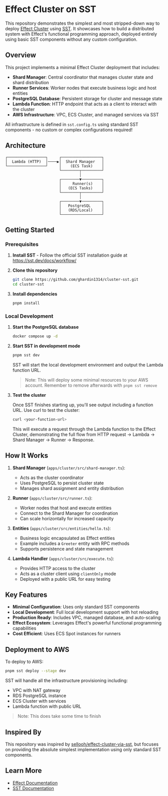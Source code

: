 # Effect Cluster on SST

This repository demonstrates the simplest and most stripped-down way to deploy [Effect Cluster](https://effect.website/docs/cluster/introduction) using [SST](https://sst.dev). It showcases how to build a distributed system with Effect's functional programming approach, deployed entirely using basic SST components without any custom configuration.

## Overview

This project implements a minimal Effect Cluster deployment that includes:

- **Shard Manager**: Central coordinator that manages cluster state and shard distribution
- **Runner Services**: Worker nodes that execute business logic and host entities
- **PostgreSQL Database**: Persistent storage for cluster and message state
- **Lambda Function**: HTTP endpoint that acts as a client to interact with the cluster
- **AWS Infrastructure**: VPC, ECS Cluster, and managed services via SST

All infrastructure is defined in `sst.config.ts` using standard SST components - no custom or complex configurations required!

## Architecture

```
┌─────────────────┐     ┌──────────────────┐
│  Lambda (HTTP)  │────▶│  Shard Manager   │
└─────────────────┘     │    (ECS Task)    │
                        └────────┬─────────┘
                                 │
                        ┌────────▼─────────┐
                        │     Runner(s)    │
                        │   (ECS Tasks)    │
                        └────────┬─────────┘
                                 │
                        ┌────────▼─────────┐
                        │   PostgreSQL     │
                        │   (RDS/Local)    │
                        └──────────────────┘
```

## Getting Started

### Prerequisites

1. **Install SST** - Follow the official SST installation guide at https://sst.dev/docs/workflow/

2. **Clone this repository**
   ```bash
   git clone https://github.com/ghardin1314/cluster-sst.git
   cd cluster-sst
   ```

3. **Install dependencies**
   ```bash
   pnpm install
   ```

### Local Development

1. **Start the PostgreSQL database**
   ```bash
   docker compose up -d
   ```

2. **Start SST in development mode**
   ```bash
   pnpm sst dev
   ```

   SST will start the local development environment and output the Lambda function URL.

   > Note: This will deploy some minimal resources to your AWS account. Remember to remove afterwards with `pnpm sst remove`

3. **Test the cluster**
   
   Once SST finishes starting up, you'll see output including a function URL. Use curl to test the cluster:
   
   ```bash
   curl <your-function-url>
   ```

   This will execute a request through the Lambda function to the Effect Cluster, demonstrating the full flow from HTTP request → Lambda → Shard Manager → Runner → Response.

## How It Works

1. **Shard Manager** (`apps/cluster/src/shard-manager.ts`): 
   - Acts as the cluster coordinator
   - Uses PostgreSQL to persist cluster state
   - Manages shard assignment and entity distribution

2. **Runner** (`apps/cluster/src/runner.ts`):
   - Worker nodes that host and execute entities
   - Connect to the Shard Manager for coordination
   - Can scale horizontally for increased capacity

3. **Entities** (`apps/cluster/src/entities/hello.ts`):
   - Business logic encapsulated as Effect entities
   - Example includes a `Greeter` entity with RPC methods
   - Supports persistence and state management

4. **Lambda Handler** (`apps/cluster/src/execute.ts`):
   - Provides HTTP access to the cluster
   - Acts as a cluster client using `clientOnly` mode
   - Deployed with a public URL for easy testing

## Key Features

- **Minimal Configuration**: Uses only standard SST components
- **Local Development**: Full local development support with hot reloading
- **Production Ready**: Includes VPC, managed database, and auto-scaling
- **Effect Ecosystem**: Leverages Effect's powerful functional programming capabilities
- **Cost Efficient**: Uses ECS Spot instances for runners

## Deployment to AWS

To deploy to AWS:

```bash
pnpm sst deploy --stage dev
```

SST will handle all the infrastructure provisioning including:
- VPC with NAT gateway
- RDS PostgreSQL instance  
- ECS Cluster with services
- Lambda function with public URL

> Note: This does take some time to finish

## Inspired By

This repository was inspired by [sellooh/effect-cluster-via-sst](https://github.com/sellooh/effect-cluster-via-sst), but focuses on providing the absolute simplest implementation using only standard SST components.

## Learn More

- [Effect Documentation](https://effect.website)
- [SST Documentation](https://sst.dev/docs)